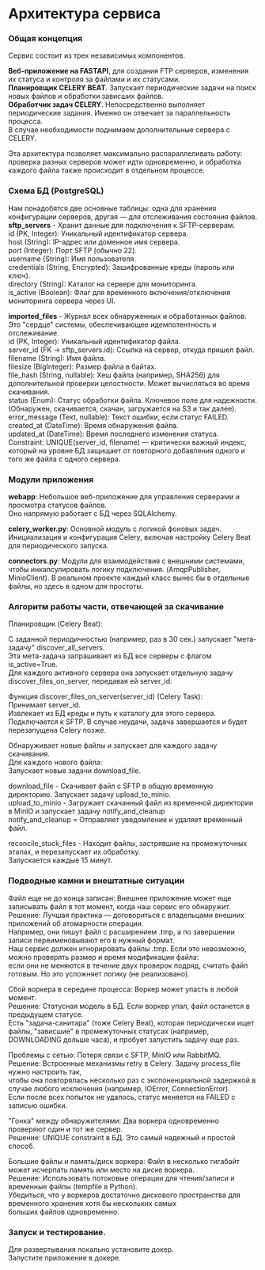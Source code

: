 # Архитектура сервиса
### Общая концепция
Сервис состоит из трех независимых компонентов.

**Веб-приложение на FASTAPI**, для создания FTP серверов, изменения их статуса и контроля за файлами и их статусами.  
**Планировщик СЕLERY BEAT**. Запускает периодические задачи на поиск новых файлов и обработки зависших файлов.  
**Обработчик задач СЕLERY**. Непосредственно выполняет периодические задания. Именно он отвечает за параллельность процесса.  
В случае необходимости поднимаем дополнительные сервера с СЕLERY.  

Эта архитектура позволяет максимально распараллеливать работу: проверка разных серверов может идти одновременно,
и обработка каждого файла также происходит в отдельном процессе.  

### Схема БД (PostgreSQL)  
Нам понадобятся две основные таблицы: одна для хранения конфигурации серверов, другая — для отслеживания состояния файлов.  
**sftp_servers** - Хранит данные для подключения к SFTP-серверам.  
id (PK, Integer): Уникальный идентификатор сервера.   
host (String): IP-адрес или доменное имя сервера.  
port (Integer): Порт SFTP (обычно 22).  
username (String): Имя пользователя.  
credentials (String, Encrypted): Зашифрованные креды (пароль или ключ).  
directory (String): Каталог на сервере для мониторинга.  
is_active (Boolean): Флаг для временного включения/отключения мониторинга сервера через UI.  

**imported_files** - Журнал всех обнаруженных и обработанных файлов. Это "сердце" системы, обеспечивающее идемпотентность и отслеживание.  
id (PK, Integer): Уникальный идентификатор файла.  
server_id (FK -> sftp_servers.id): Ссылка на сервер, откуда пришел файл.  
filename (String): Имя файла.  
filesize (BigInteger): Размер файла в байтах.  
file_hash (String, nullable): Хеш файла (например, SHA256) для дополнительной проверки целостности. Может вычисляться во время  
скачивания.  
status (Enum): Статус обработки файла. Ключевое поле для надежности. (Обнаружен, скачивается, скачан, загружается на S3 и так далее).  
error_message (Text, nullable): Текст ошибки, если статус FAILED.  
created_at (DateTime): Время обнаружения файла.  
updated_at (DateTime): Время последнего изменения статуса.  
Constraint: UNIQUE(server_id, filename) — критически важный индекс, который на уровне БД защищает от повторного добавления одного и того же файла с одного сервера.  

### Модули приложения  
**webapp**: Небольшое веб-приложение для управления серверами и просмотра статусов файлов.  
Оно напрямую работает с БД через SQLAlchemy.  

**celery_worker.py**: Основной модуль с логикой фоновых задач.
Инициализация и конфигурация Celery, включая настройку Celery Beat для периодического запуска.

**connectors.py**: Модули для взаимодействия с внешними системами, чтобы инкапсулировать логику подключения. (AmqpPublisher, MinioClient).
В реальном проекте каждый класс вынес бы в отдельные файлы, но здесь в одном для простоты.

### Алгоритм работы части, отвечающей за скачивание
Планировщик (Celery Beat):

С заданной периодичностью (например, раз в 30 сек.) запускает "мета-задачу" discover_all_servers.  
Эта мета-задача запрашивает из БД все серверы с флагом is_active=True.  
Для каждого активного сервера она запускает отдельную задачу discover_files_on_server,
передавая ей server_id.

Функция discover_files_on_server(server_id) (Celery Task):  
Принимает server_id.  
Извлекает из БД креды и путь к каталогу для этого сервера.  
Подключается к SFTP. В случае неудачи, задача завершается и будет перезапущена Celery позже.  

Обнаруживает новые файлы и запускает для каждого задачу скачивания.  
Для каждого нового файла:  
Запускает новые задачи download_file.  

download_file - Скачивает файл с SFTP в общую временную директорию. Запускает задачу upload_to_minio.  
upload_to_minio - Загружает скачанный файл из временной директории в MinIO и запускает задачу notify_and_cleanup  
notify_and_cleanup = Отправляет уведомление и удаляет временный файл.  

reconcile_stuck_files - Находит файлы, застрявшие на промежуточных этапах, и перезапускает их обработку.  
Запускается каждые 15 минут.  


### Подводные камни и внештатные ситуации
Файл еще не до конца записан: Внешнее приложение может еще записывать файл в тот момент, когда наш сервис его обнаружит.  
Решение: Лучшая практика — договориться с владельцами внешних приложений об атомарности операции.  
Например, они пишут файл с расширением .tmp, а по завершении записи переименовывают его в нужный формат.  
Наш сервис должен игнорировать файлы .tmp. Если это невозможно, можно проверять размер и время модификации файла:  
если они не меняются в течение двух проверок подряд, считать файл готовым. Но это усложняет логику (не реализовано).  

Сбой воркера в середине процесса: Воркер может упасть в любой момент.  
Решение: Статусная модель в БД. Если воркер упал, файл останется в предыдущем статусе.  
Есть "задача-санитара" (тоже Celery Beat), которая периодически ищет файлы, "зависшие" в промежуточных статусах (например, DOWNLOADING дольше часа), и пробует запустить задачу еще раз.

Проблемы с сетью: Потеря связи с SFTP, MinIO или RabbitMQ.  
Решение: Встроенные механизмы retry в Celery. Задачу process_file нужно настроить так,  
чтобы она повторялась несколько раз с экспоненциальной задержкой в случае любого исключения (например, IOError, ConnectionError).  
Если после всех попыток не удалось, статус меняется на FAILED с записью ошибки.  

"Гонка" между обнаружителями: Два воркера одновременно проверяют один и тот же сервер.  
Решение: UNIQUE constraint в БД. Это самый надежный и простой способ.  

Большие файлы и память/диск воркера: Файл в несколько гигабайт может исчерпать память или место на диске воркера.  
Решение: Использовать потоковые операции для чтения/записи и временные файлы (tempfile в Python).  
Убедиться, что у воркеров достаточно дискового пространства для временного хранения хотя бы нескольких самых  
больших файлов одновременно.  


### Запуск и тестирование.  
Для развертывания локально установите докер.  
Запустите приложение в докере.   

